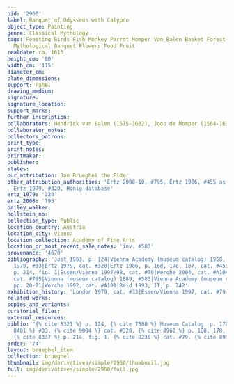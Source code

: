 ```yaml
---
pid: '2960'
label: Banquet of Odysseus with Calypso
object_type: Painting
genre: Classical Mythology
tags: Feasting Birds Fish Monkey Parrot Momper Van_Balen Basket Forest Nude Putti
  Mythological Banquet Flowers Food Fruit
realdate: ca. 1616
height_cm: '80'
width_cm: '115'
diameter_cm: 
plate_dimensions: 
support: Panel
drawing_medium: 
signature: 
signature_location: 
support_marks: 
further_inscription: 
collaborators: Hendrick van Balen (1575-1632), Joos de Momper (1564-1635)
collaborator_notes: 
collectors_patrons: 
print_type: 
print_notes: 
printmaker: 
publisher: 
states: 
our_attribution: Jan Brueghel the Elder
other_attribution_authorities: 'Ertz 2008-10, #795, Ertz 1986, #455 as Jan the Younger,
  Ertz 1979, #320, Honig database'
ertz_1979: '320'
ertz_2008: '795'
bailey_walker: 
hollstein_no: 
collection_type: Public
location_country: Austria
location_city: Vienna
location_collection: Academy of Fine Arts
location_or_most_recent_sale_notes: 'inv. #583'
provenance: '4670'
bibliography: 'Jost 1963, p. 124|Vienna Academy (museum catalog) 1968, p. 179/80|London
  1979, #33|Ertz 1979, cat. #320|Ertz 1986, p. 168, 178, 187, cat. #455|Boston 1993,
  p. 214, fig. 1|Essen/Vienna 1997/98, cat. #79|Werche 2004, cat. #A104|Ertz 2008-10,
  cat. #795|Vienna (museum catalog) 1889, #583|Vienna Academy (museum catalog) 1927,
  pp. 20-21|Werche 1992, cat. #A101|Reid 1993, II, p. 742'
exhibition_history: 'London 1979, cat. #33|Essen/Vienna 1997, cat. #79'
related_works: 
copies_and_variants: 
curatorial_files: 
external_resources: 
biblio: "{% cite 8321 %} p. 124, {% cite 7880 %} Museum Catalog, p. 179/80, {% cite
  8401 %} #33, {% cite 9004 %} cat. #320, {% cite 8962 %} p. 168, 178, 187, cat. #455,
  {% cite 8337 %} p. 214, fig. 1, {% cite 8236 %} cat. #79, {% cite 8912 %} cat. #A104"
order: '74'
layout: brueghel_item
collection: brueghel
thumbnail: img/derivatives/simple/2960/thumbnail.jpg
full: img/derivatives/simple/2960/full.jpg
---
```

